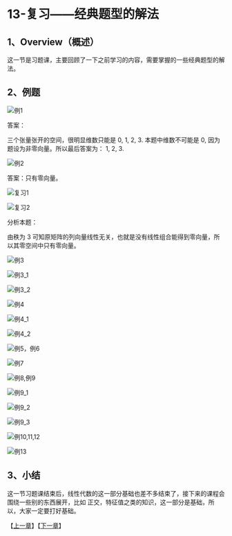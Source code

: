 # 13-复习——经典题型的解法

## 1、Overview（概述）

这一节是习题课，主要回顾了一下之前学习的内容，需要掌握的一些经典题型的解法。

## 2、例题

![例1](../images/13/LA_13_1.jpg)

答案：

三个张量张开的空间，很明显维数只能是 0, 1, 2, 3. 本题中维数不可能是 0, 因为题设为非零向量。所以最后答案为： 1, 2, 3.

![例2](../images/13/LA_13_2.jpg)

答案：只有零向量。

![复习1](../images/13/LA_13_3.jpg)

![复习2](../images/13/LA_13_4.jpg)

分析本题：

由秩为 3 可知原矩阵的列向量线性无关，也就是没有线性组合能得到零向量，所以其零空间中只有零向量。

![例3](../images/13/LA_13_5.jpg)

![例3_1](../images/13/LA_13_6.jpg)

![例3_2](../images/13/LA_13_7.jpg)

![例4](../images/13/LA_13_8.jpg)

![例4_1](../images/13/LA_13_9.jpg)

![例4_2](../images/13/LA_13_10.jpg)

![例5，例6](../images/13/LA_13_11.jpg)

![例7](../images/13/LA_13_12.jpg)

![例8,例9](../images/13/LA_13_13.jpg)

![例9_1](../images/13/LA_13_14.jpg)

![例9_2](../images/13/LA_13_15.jpg)

![例9_3](../images/13/LA_13_16.jpg)

![例10,11,12](../images/13/LA_13_17.jpg)

![例13](../images/13/LA_13_18.jpg)

## 3、小结

这一节习题课结束后，线性代数的这一部分基础也差不多结束了，接下来的课程会围绕一些别的东西展开，比如 正交，特征值之类的知识，这一部分是基础，所以，大家一定要打好基础。

【[上一章](../12-图和网络/12-图和网络.md)】【[下一章](../14-正交向量与子空间/14-正交向量与子空间.md)】
